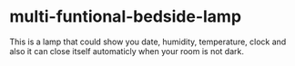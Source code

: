 # multi-funtional-bedside-lamp
This is a lamp that could show you date, humidity, temperature, clock and also it can close itself automaticly when your room is not dark.

